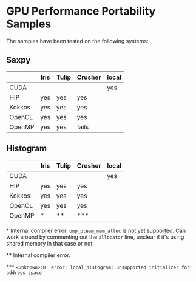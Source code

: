 # GPU Performance Portability Samples

The samples have been tested on the following systems:

## Saxpy

|        | Iris | Tulip | Crusher | local |
|--------|------|-------|---------|-------|
| CUDA   |      |       |         | yes   |
| HIP    | yes  | yes   | yes     |       |
| Kokkos | yes  | yes   | yes     |       |
| OpenCL | yes  | yes   | yes     |       |
| OpenMP | yes  | yes   | fails   |       |

## Histogram

|        | Iris | Tulip | Crusher | local |
|--------|------|-------|---------|-------|
| CUDA   |      |       |         | yes   |
| HIP    | yes  | yes   | yes     |       |
| Kokkos | yes  | yes   | yes     |       |
| OpenCL | yes  | yes   | yes     |       |
| OpenMP | \*   | \*\*  | \*\*\*  |       |

\* Internal compiler error: `omp_pteam_mem_alloc` is not yet
supported. Can work around by commenting out the `allocator` line,
unclear if it's using shared memory in that case or not.

\*\* Internal compiler error.

\*\*\* `<unknown>:0: error: local_histogram: unsupported initializer for address space`
